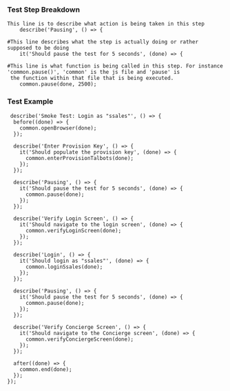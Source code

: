 ### Test Step Breakdown


    This line is to describe what action is being taken in this step
        describe('Pausing', () => { 

    #This line describes what the step is actually doing or rather supposed to be doing     
        it('Should pause the test for 5 seconds', (done) => { 
         
    #This line is what function is being called in this step. For instance 'common.pause()', 'common' is the js file and 'pause' is 
     the function within that file that is being executed.   
        common.pause(done, 2500); 


### Test Example

     describe('Smoke Test: Login as "ssales"', () => {
      before((done) => {
        common.openBrowser(done);
      });

      describe('Enter Provision Key', () => {
        it('Should populate the provision key', (done) => {
          common.enterProvisionTalbots(done);
        });
      });

      describe('Pausing', () => {
        it('Should pause the test for 5 seconds', (done) => {
          common.pause(done);
        });
      });

      describe('Verify Login Screen', () => {
        it('Should navigate to the login screen', (done) => {
          common.verifyLoginScreen(done);
        });
      });

      describe('Login', () => {
        it('Should login as "ssales"', (done) => {
          common.loginSsales(done);
        });
      });

      describe('Pausing', () => {
        it('Should pause the test for 5 seconds', (done) => {
          common.pause(done);
        });
      });

      describe('Verify Concierge Screen', () => {
        it('Should navigate to the Concierge screen', (done) => {
          common.verifyConciergeScreen(done);
        });
      });

      after((done) => {
        common.end(done);
      });
    });

